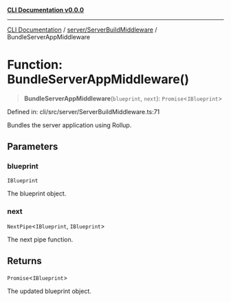 [**CLI Documentation v0.0.0**](../../../README.md)

***

[CLI Documentation](../../../modules.md) / [server/ServerBuildMiddleware](../README.md) / BundleServerAppMiddleware

# Function: BundleServerAppMiddleware()

> **BundleServerAppMiddleware**(`blueprint`, `next`): `Promise`\<`IBlueprint`\>

Defined in: cli/src/server/ServerBuildMiddleware.ts:71

Bundles the server application using Rollup.

## Parameters

### blueprint

`IBlueprint`

The blueprint object.

### next

`NextPipe`\<`IBlueprint`, `IBlueprint`\>

The next pipe function.

## Returns

`Promise`\<`IBlueprint`\>

The updated blueprint object.

